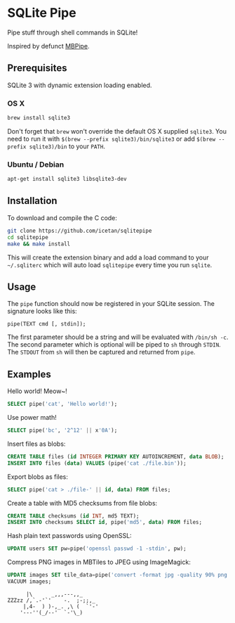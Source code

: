 # SQLite Pipe

Pipe stuff through shell commands in SQLite!

Inspired by defunct
[MBPipe](https://github.com/mapbox/node-mbtiles/wiki/Post-processing-MBTiles-with-MBPipe).

## Prerequisites

SQLite 3 with dynamic extension loading enabled.

### OS X

```sh
brew install sqlite3
```

Don't forget that `brew` won't override the default OS X supplied `sqlite3`. You need
to run it with `$(brew --prefix sqlite3)/bin/sqlite3` or add `$(brew --prefix
sqlite3)/bin` to your `PATH`.

### Ubuntu / Debian

```sh
apt-get install sqlite3 libsqlite3-dev
```

## Installation

To download and compile the C code:

```sh
git clone https://github.com/icetan/sqlitepipe
cd sqlitepipe
make && make install
```

This will create the extension binary and add a load command to your
`~/.sqliterc` which will auto load `sqlitepipe` every time you run `sqlite`.

## Usage

The `pipe` function should now be registered in your SQLite session. The
signature looks like this:

```
pipe(TEXT cmd [, stdin]);
```

The first parameter should be a string and will be evaluated with `/bin/sh -c`.
The second parameter which is optional will be piped to `sh` through `STDIN`.
The `STDOUT` from `sh` will then be captured and returned from `pipe`.

## Examples

Hello world! Meow~!

```sql
SELECT pipe('cat', 'Hello world!');
```

Use power math!

```sql
SELECT pipe('bc', '2^12' || x'0A');
```

Insert files as blobs:

```sql
CREATE TABLE files (id INTEGER PRIMARY KEY AUTOINCREMENT, data BLOB);
INSERT INTO files (data) VALUES (pipe('cat ./file.bin'));
```

Export blobs as files:

```sql
SELECT pipe('cat > ./file-' || id, data) FROM files;
```

Create a table with MD5 checksums from file blobs:

```sql
CREATE TABLE checksums (id INT, md5 TEXT);
INSERT INTO checksums SELECT id, pipe('md5', data) FROM files;
```

Hash plain text passwords using OpenSSL:

```sql
UPDATE users SET pw=pipe('openssl passwd -1 -stdin', pw);
```

Compress PNG images in MBTiles to JPEG using ImageMagick:

```sql
UPDATE images SET tile_data=pipe('convert -format jpg -quality 90% png:- jpg:-', tile_data);
VACUUM images;
```


```
      |\      _,,,---,,_
ZZZzz /,`.-'`'    -.  ;-;;,_
     |,4-  ) )-,_. ,\ (  `'-'
    '---''(_/--'  `-'\_)
```
